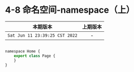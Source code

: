 # 4-8 命名空间-namespace（上）

|本期版本|上期版本
|:---:|:---:
`Sat Jun 11 23:39:25 CST 2022` | -


```js

namespace Home {
	export class Page {
	}
}